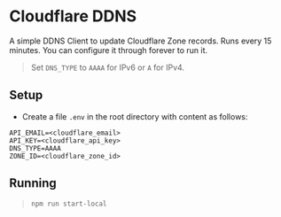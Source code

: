 # Cloudflare DDNS

A simple DDNS Client to update Cloudflare Zone records. Runs every 15 minutes. You can configure it through forever to run it.

> Set `DNS_TYPE` to `AAAA` for IPv6 or `A` for IPv4. 

## Setup

* Create a file `.env` in the root directory with content as follows:

```env
API_EMAIL=<cloudflare_email>
API_KEY=<cloudflare_api_key>
DNS_TYPE=AAAA
ZONE_ID=<cloudflare_zone_id>
```

## Running

> `npm run start-local`
